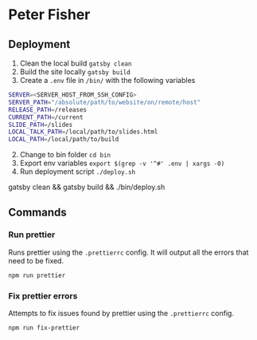 # Peter Fisher

## Deployment
1. Clean the local build `gatsby clean`
2. Build the site locally `gatsby build`
3. Create a `.env` file in `/bin/` with the following variables
```bash
SERVER=<SERVER_HOST_FROM_SSH_CONFIG>
SERVER_PATH="/absolute/path/to/website/on/remote/host"
RELEASE_PATH=/releases
CURRENT_PATH=/current
SLIDE_PATH=/slides
LOCAL_TALK_PATH=/local/path/to/slides.html
LOCAL_PATH=/local/path/to/build
```

2. Change to bin folder `cd bin`
3. Export env variables `export $(grep -v '^#' .env | xargs -0)`
4. Run deployment script `./deploy.sh`

gatsby clean && gatsby build && ./bin/deploy.sh

## Commands

### Run prettier

Runs prettier using the `.prettierrc` config.  It will output all the errors that need to be fixed.

```bash
npm run prettier
```

### Fix prettier errors

Attempts to fix issues found by prettier using the `.prettierrc` config.

```bash
npm run fix-prettier
```